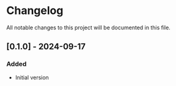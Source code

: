 # Changelog

All notable changes to this project will be documented in this file.
## [0.1.0] - 2024-09-17

### Added

- Initial version

<!-- generated by git-cliff -->
